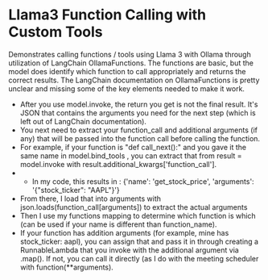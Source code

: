 # Llama3 Function Calling with Custom Tools


Demonstrates calling functions / tools using Llama 3 with Ollama through utilization of LangChain OllamaFunctions.  The functions are basic, but the model does identify which function to call appropriately and returns the correct results.
The LangChain documentation on OllamaFunctions is pretty unclear and missing some of the key elements needed to make it work.

- After you use model.invoke, the return you get is not the final result.  It's JSON that contains the arguments you need for the next step (which is left out of LangChain documentation).
- You next need to extract your function_call and additional arguments (if any) that will be passed into the function call before calling the function.
- For example, if your function is "def call_next():" and you gave it the same name in model.bind_tools , you can extract that from  result = model.invoke with result.additional_kwargs['function_call'].
- - In my code, this results in : {'name': 'get_stock_price', 'arguments': '{"stock_ticker": "AAPL"}'}
- From there, I load that into arguments with json.loads(function_call[arguments]) to extract the actual arguments
- Then I use my functions mapping to determine which function is which (can be used if your name is different than function_name).
- If your function has addition arguments (for example, mine has stock_ticker: aapl), you can assign that and pass it in through creating a RunnableLambda that you invoke with the additional argument via .map().  If not, you can call it directly (as I do with the meeting scheduler with function(**arguments).

  

